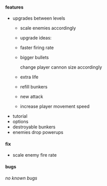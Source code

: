 #### features

* upgrades between levels
    * scale enemies accordingly
    * upgrade ideas:
	* faster firing rate
	* bigger bullets

	    change player cannon size accordingly

	* extra life
	* refill bunkers
	* new attack
	* increase player movement speed
* tutorial
* options
* destroyable bunkers
* enemies drop powerups

#### fix

* scale enemy fire rate

#### bugs

*no known bugs*
